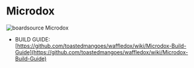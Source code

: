 # Microdox

![boardsource Microdox](https://i.imgur.com/AliShkv.jpg)

* BUILD GUIDE: [https://github.com/toastedmangoes/waffledox/wiki/Microdox-Build-Guide](https://github.com/toastedmangoes/waffledox/wiki/Microdox-Build-Guide)
